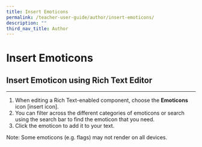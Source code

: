 ```yaml
---
title: Insert Emoticons
permalink: /teacher-user-guide/author/insert-emoticons/
description: ""
third_nav_title: Author
---
```

<h1 id="insert-emoticons">Insert Emoticons</h1>
<h2 id="-insert-emoticon-using-rich-text-editor-"><strong>Insert Emoticon using Rich Text Editor</strong></h2>
<hr>
<ol>
<li>When editing a Rich Text-enabled component, choose the <strong>Emoticons</strong> icon [insert icon].</li>
<li>You can filter across the different categories of emoticons or search using the search bar to find the emoticon that you need.</li>
<li>Click the emoticon to add it to your text.</li>
</ol>
<p>Note: Some emoticons (e.g. flags) may not render on all devices.</p>